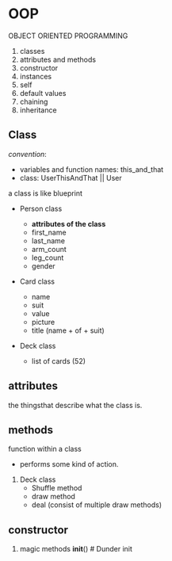 # OOP
OBJECT ORIENTED PROGRAMMING

1. classes
1. attributes and methods 
1. constructor
1. instances
1. self
1. default values
1. chaining
1. inheritance

## Class
*convention*: 
- variables and function names: this_and_that
- class: UserThisAndThat || User

a class is like blueprint

- Person class
    - **attributes of the class**
    - first_name
    - last_name
    - arm_count
    - leg_count
    - gender
    
- Card class
    - name
    - suit
    - value
    - picture
    - title (name + of + suit)

- Deck class
    - list of cards (52)

## attributes
the thingsthat describe what the class is. 

## methods
function within a class
- performs some kind of action. 

1. Deck class
    - Shuffle method
    - draw method
    - deal (consist of multiple draw methods)

## constructor
1. magic methods __init__() # Dunder init